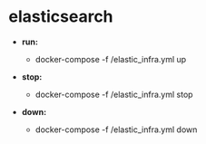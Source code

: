 # elasticsearch


- **run:**
  - docker-compose -f <path>/elastic_infra.yml up

- **stop:**
   - docker-compose -f <path>/elastic_infra.yml stop

- **down:**
    - docker-compose -f <path>/elastic_infra.yml down
